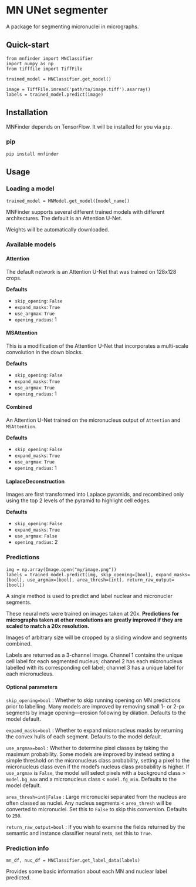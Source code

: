 # MN UNet segmenter
A package for segmenting micronuclei in micrographs.

## Quick-start
````
from mnfinder import MNClassifier
import numpy as np
from tifffile import TiffFile

trained_model = MNClassifier.get_model()

image = TiffFile.imread('path/to/image.tiff').asarray()
labels = trained_model.predict(image)
````

## Installation
MNFinder depends on TensorFlow. It will be installed for you via `pip`.

### pip
````
pip install mnfinder
````

## Usage
### Loading a model
````
trained_model = MNModel.get_model([model_name])
````

MNFinder supports several different trained models with different architectures. The default is an Attention U-Net.

Weights will be automatically downloaded.

### Available models
#### Attention
The default network is an Attention U-Net that was trained on 128x128 crops. 

**Defaults**
* `skip_opening`: `False`
* `expand_masks`: `True`
* `use_argmax`: `True`
* `opening_radius`: 1

#### MSAttention
This is a modification of the Attention U-Net that incorporates a multi-scale convolution in the down blocks.

**Defaults**
* `skip_opening`: `False`
* `expand_masks`: `True`
* `use_argmax`: `True`
* `opening_radius`: 1

#### Combined
An Attention U-Net trained on the micronucleus output of `Attention` and `MSAttention`.

**Defaults**
* `skip_opening`: `False`
* `expand_masks`: `True`
* `use_argmax`: `True`
* `opening_radius`: 1

#### LaplaceDeconstruction
Images are first transformed into Laplace pyramids, and recombined only using the top 2 levels of the pyramid to highlight cell edges.

**Defaults**
* `skip_opening`: `False`
* `expand_masks`: `True`
* `use_argmax`: `False`
* `opening_radius`: 2

### Predictions
````
img = np.array(Image.open("my/image.png"))
labels = trained_model.predict(img, skip_opening=[bool], expand_masks=[bool], use_argmax=[bool], area_thresh=[int], return_raw_output=[bool])
````
A single method is used to predict and label nuclear and micronucler segments. 

These neural nets were trained on images taken at 20x. **Predictions for micrographs taken at other resolutions are greatly improved if they are scaled to match a 20x resolution.**

Images of arbitrary size will be cropped by a sliding window and segments combined.

Labels are returned as a 3-channel image. Channel 1 contains the unique cell label for each segmented nucleus; channel 2 has each micronucleus labelled with its corresponding cell label; channel 3 has a unique label for each micronucleus. 

#### Optional parameters
`skip_opening=bool`
: Whether to skip running opening on MN predictions prior to labelling. Many models are improved by removing small 1- or 2-px segments by image opening—erosion following by dilation. Defaults to the model default.

`expand_masks=bool`
: Whether to expand micronucleus masks by returning the convex hulls of each segment. Defaults to the model default.

`use_argmax=bool`
: Whether to determine pixel classes by taking the maximum probability. Some models are improved by instead setting a simple threshold on the micronucleus class probability, setting a pixel to the micronucleus class even if the model’s nucleus class probability is higher. If `use_argmax` is `False`, the model will select pixels with a background class > `model.bg_max` and a micronucleus class < `model.fg_min`. Defaults to the model default.

`area_thresh=int|False`
: Large micronuclei separated from the nucleus are often classed as nuclei. Any nucleus segments < `area_thresh` will be converted to micronuclei. Set this to `False` to skip this conversion. Defaults to `250`.

`return_raw_output=bool`
: If you wish to examine the fields returned by the semantic and instance classifier neural nets, set this to `True`.

### Prediction info
````
mn_df, nuc_df = MNClassifier.get_label_data(labels)
````
Provides some basic information about each MN and nuclear label predicted.